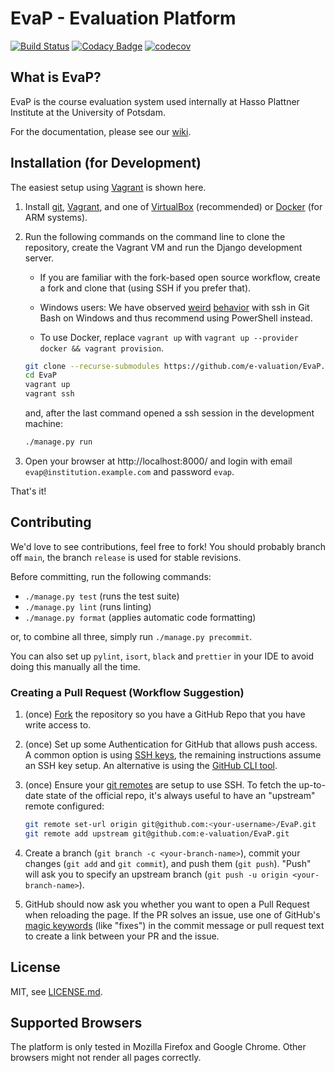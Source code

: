 # EvaP - Evaluation Platform

[![Build Status](https://github.com/e-valuation/EvaP/workflows/EvaP%20Test%20Suite/badge.svg?branch=main)](https://github.com/e-valuation/EvaP/actions?query=workflow%3A%22EvaP+Test+Suite%22)
[![Codacy Badge](https://app.codacy.com/project/badge/Grade/2cf538781fdc4680a7103bcf96417a9a)](https://www.codacy.com/gh/e-valuation/EvaP/dashboard)
[![codecov](https://codecov.io/gh/e-valuation/EvaP/branch/main/graph/badge.svg)](https://codecov.io/gh/e-valuation/EvaP)


## What is EvaP?

EvaP is the course evaluation system used internally at Hasso Plattner Institute at the University of Potsdam.

For the documentation, please see our [wiki](https://github.com/e-valuation/EvaP/wiki).


## Installation (for Development)

The easiest setup using [Vagrant](https://www.vagrantup.com) is shown here.

1. Install [git](https://git-scm.com/downloads), [Vagrant](https://www.vagrantup.com/downloads.html), and one of [VirtualBox](https://www.virtualbox.org/wiki/Downloads) (recommended) or [Docker](https://docs.docker.com/engine/install/) (for ARM systems).

2. Run the following commands on the command line to clone the repository, create the Vagrant VM and run the Django development server.
   * If you are familiar with the fork-based open source workflow, create a fork and clone that (using SSH if you prefer that).

   * Windows users: We have observed [weird](https://www.github.com/git-for-windows/git/issues/4705) [behavior](https://www.github.com/git-for-windows/git/issues/4704) with ssh in Git Bash on Windows and thus recommend using PowerShell instead.

   * To use Docker, replace `vagrant up` with `vagrant up --provider docker && vagrant provision`.

   ```bash
   git clone --recurse-submodules https://github.com/e-valuation/EvaP.git
   cd EvaP
   vagrant up
   vagrant ssh
   ```
   and, after the last command opened a ssh session in the development machine:
   ```bash
   ./manage.py run
   ```

3. Open your browser at http://localhost:8000/ and login with email `evap@institution.example.com` and password `evap`.

That's it!

## Contributing

We'd love to see contributions, feel free to fork! You should probably branch off `main`, the branch `release` is used for stable revisions.

Before committing, run the following commands:
- `./manage.py test` (runs the test suite)
- `./manage.py lint` (runs linting)
- `./manage.py format` (applies automatic code formatting)

or, to combine all three, simply run `./manage.py precommit`.

You can also set up `pylint`, `isort`, `black` and `prettier` in your IDE to avoid doing this manually all the time.

### Creating a Pull Request (Workflow Suggestion)
1. (once) [Fork](https://github.com/e-valuation/EvaP/fork) the repository so you have a GitHub Repo that you have write access to.

2. (once) Set up some Authentication for GitHub that allows push access. A common option is using [SSH keys](https://docs.github.com/en/authentication/connecting-to-github-with-ssh/about-ssh), the remaining instructions assume an SSH key setup. An alternative is using the [GitHub CLI tool](https://cli.github.com/).

3. (once) Ensure your [git remotes](https://git-scm.com/book/en/v2/Git-Basics-Working-with-Remotes) are setup to use SSH. To fetch the up-to-date state of the official repo, it's always useful to have an "upstream" remote configured:
   ```bash
   git remote set-url origin git@github.com:<your-username>/EvaP.git
   git remote add upstream git@github.com:e-valuation/EvaP.git
   ```

4. Create a branch (`git branch -c <your-branch-name>`), commit your changes (`git add` and `git commit`), and push them (`git push`). "Push" will ask you to specify an upstream branch (`git push -u origin <your-branch-name>`).

5. GitHub should now ask you whether you want to open a Pull Request when reloading the page. If the PR solves an issue, use one of GitHub's [magic keywords](https://docs.github.com/en/issues/tracking-your-work-with-issues/linking-a-pull-request-to-an-issue) (like "fixes") in the commit message or pull request text to create a link between your PR and the issue.


## License

MIT, see [LICENSE.md](LICENSE.md).


## Supported Browsers

The platform is only tested in Mozilla Firefox and Google Chrome. Other browsers might not render all pages correctly.
